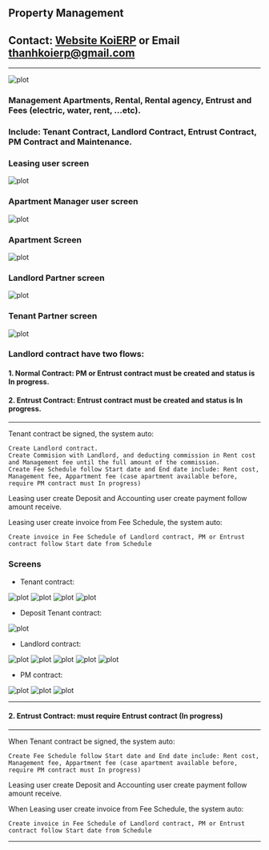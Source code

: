 ## Property Management
## Contact: [Website KoiERP](https://koierp.com/) or Email [thanhkoierp@gmail.com](mailto:thanhkoierp@gmail.com)

******
![plot](./images/menushow.png)
### Management Apartments, Rental, Rental agency, Entrust and Fees (electric, water, rent, ...etc).
### Include: Tenant Contract, Landlord Contract, Entrust Contract, PM Contract and Maintenance.
### Leasing user screen
![plot](./images/leasing.png)
### Apartment Manager user screen
![plot](./images/pm.png)
### Apartment Screen
![plot](./images/apartment.png)
### Landlord Partner screen
![plot](./images/landlordpartner.png)
### Tenant Partner screen
![plot](./images/tenantpartner.png)
### Landlord contract have two flows:
#### 1. Normal Contract: PM or Entrust contract must be created and status is In progress.
#### 2. Entrust Contract: Entrust contract must be created and status is In progress.
*** 
Tenant contract be signed, the system auto:

    Create Landlord contract.
    Create Commision with Landlord, and deducting commission in Rent cost and Management fee until the full amount of the commission.
    Create Fee Schedule follow Start date and End date include: Rent cost, Management fee, Appartment fee (case apartment available before, require PM contract must In progress)
Leasing user create Deposit and Accounting user create payment follow amount receive.

Leasing user create invoice from Fee Schedule, the system auto:

    Create invoice in Fee Schedule of Landlord contract, PM or Entrust contract follow Start date from Schedule
### Screens
* Tenant contract:

![plot](./images/tenantcontract1.png)
![plot](./images/tenantcontract2.png)
![plot](./images/tenantcontract3.png)
![plot](./images/tenantsch.png)

* Deposit Tenant contract:

![plot](./images/deposit.png)

* Landlord contract:

![plot](./images/landcontract1.png)
![plot](./images/landcontract2.png)
![plot](./images/landcontract3.png)
![plot](./images/landsch.png)
![plot](./images/commissioninv.png)

* PM contract:

![plot](./images/pmcontract1.png)
![plot](./images/pmcontract2.png)
![plot](./images/pmsch.png)

***

#### 2. Entrust Contract: must require Entrust contract (In progress)
*** 
When Tenant contract be signed, the system auto:

    Create Fee Schedule follow Start date and End date include: Rent cost, Management fee, Appartment fee (case apartment available before, require PM contract must In progress)
Leasing user create Deposit and Accounting user create payment follow amount receive.

When Leasing user create invoice from Fee Schedule, the system auto:

    Create invoice in Fee Schedule of Landlord contract, PM or Entrust contract follow Start date from Schedule
***
